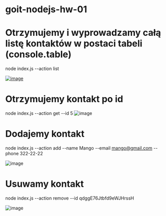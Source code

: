 # goit-nodejs-hw-01

# Otrzymujemy i wyprowadzamy całą listę kontaktów w postaci tabeli (console.table)

node index.js --action list

<a href="https://ibb.co/n7yxCF9"><img src="https://i.ibb.co/n7yxCF9/image.png" alt="image" border="0"></a>

# Otrzymujemy kontakt po id

node index.js --action get --id 5
![image](https://ibb.co/H2gBDZw)

# Dodajemy kontakt

node index.js --action add --name Mango --email mango@gmail.com --phone 322-22-22

![image](https://ibb.co/t3d2m0s)

# Usuwamy kontakt

node index.js --action remove --id qdggE76Jtbfd9eWJHrssH

<!-- Added also example of remove id from previous action "f40b081d-76fb-45d5-95e9-53785243e74e" -->

![image](https://ibb.co/sp71sHX)
